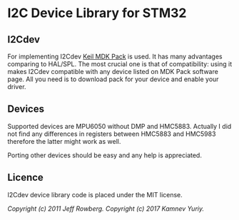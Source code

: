 # I2C Device Library for STM32

## I2Cdev
For implementing I2Cdev [Keil MDK Pack](https://www.keil.com/dd2/pack/) is used. It has many advantages comparing to HAL/SPL. The most
crucial one is that of compatibility: using it makes I2Cdev compatible with any device listed on MDK Pack software page. All you need is to download pack for your device and enable your driver.

## Devices
Supported devices are MPU6050 without DMP and HMC5883. Actually I did not find any differences in registers between HMC5883 and HMC5983 therefore the latter might work as well.

Porting other devices should be easy and any help is appreciated.

## Licence
I2Cdev device library code is placed under the MIT license.

_Copyright (c) 2011 Jeff Rowberg. Copyright (c) 2017 Kamnev Yuriy._
